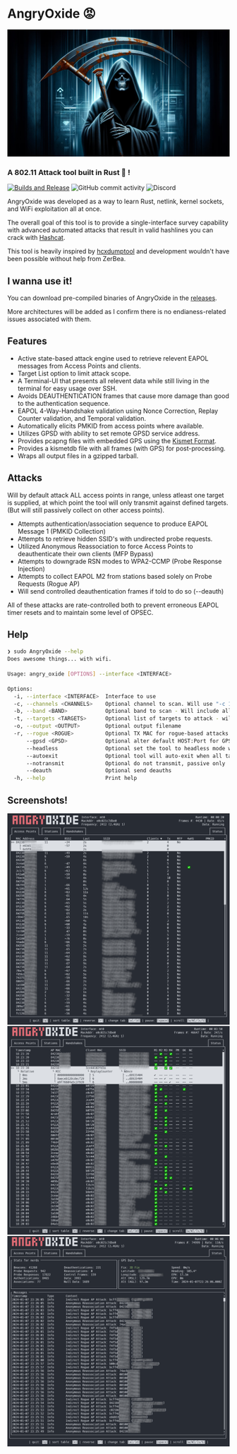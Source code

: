 # AngryOxide 😡

![Logo](death.png)

### A 802.11 Attack tool built in Rust 🦀 !

[![Builds and Release](https://github.com/Ragnt/AngryOxide/actions/workflows/ci.yml/badge.svg?branch=master)](https://github.com/Ragnt/AngryOxide/actions/workflows/ci.yml) ![GitHub commit activity](https://img.shields.io/github/commit-activity/w/Ragnt/AngryOxide) ![[Discord](https://img.shields.io/discord/1194365883099922643)](https://img.shields.io/discord/1194365883099922643)

AngryOxide was developed as a way to learn Rust, netlink, kernel sockets, and WiFi exploitation all at once.

The overall goal of this tool is to provide a single-interface survey capability with advanced automated attacks that result in valid hashlines you can crack with [Hashcat](https://hashcat.net/hashcat/).

This tool is heavily inspired by [hcxdumptool](https://github.com/ZerBea/hcxdumptool) and development wouldn't have been possible without help from ZerBea.

## I wanna use it!

You can download pre-compiled binaries of AngryOxide in the [releases](https://github.com/Ragnt/AngryOxide/releases/latest).

More architectures will be added as I confirm there is no endianess-related issues associated with them.

## Features

- Active state-based attack engine used to retrieve relevent EAPOL messages from Access Points and clients.
- Target List option to limit attack scope.
- A Terminal-UI that presents all relevent data while still living in the terminal for easy usage over SSH.
- Avoids DEAUTHENTICATION frames that cause more damage than good to the authentication sequence.
- EAPOL 4-Way-Handshake validation using Nonce Correction, Replay Counter validation, and Temporal validation.
- Automatically elicits PMKID from access points where available.
- Utilizes GPSD with ability to set remote GPSD service address.
- Provides pcapng files with embedded GPS using the [Kismet Format](https://www.kismetwireless.net/docs/dev/pcapng_gps/).
- Provides a kismetdb file with all frames (with GPS) for post-processing.
- Wraps all output files in a gzipped tarball.

## Attacks

Will by default attack ALL access points in range, unless atleast one target is supplied, at which point the tool will only transmit against defined targets. (But will still passively collect on other access points).

- Attempts authentication/association sequence to produce EAPOL Message 1 (PMKID Collection)
- Attempts to retrieve hidden SSID's with undirected probe requests.
- Utilized Anonymous Reassociation to force Access Points to deauthenticate their own clients (MFP Bypass)
- Attempts to downgrade RSN modes to WPA2-CCMP (Probe Response Injection)
- Attempts to collect EAPOL M2 from stations based solely on Probe Requests (Rogue AP)
- Will send controlled deauthentication frames if told to do so (--deauth)

All of these attacks are rate-controlled both to prevent erroneous EAPOL timer resets and to maintain some level of OPSEC.

## Help

```bash
❯ sudo AngryOxide --help
Does awesome things... with wifi.

Usage: angry_oxide [OPTIONS] --interface <INTERFACE>

Options:
  -i, --interface <INTERFACE>  Interface to use
  -c, --channels <CHANNELS>    Optional channel to scan. Will use "-c 1 -c 6 -c 11" if excluded
  -b, --band <BAND>            Optional band to scan - Will include all channels interface can support
  -t, --targets <TARGETS>      Optional list of targets to attack - will attack everything if excluded
  -o, --output <OUTPUT>        Optional output filename
  -r, --rogue <ROGUE>          Optional TX MAC for rogue-based attacks - will randomize if excluded
      --gpsd <GPSD>            Optional alter default HOST:Port for GPSD connection [default: 127.0.0.1:2947]
      --headless               Optional set the tool to headless mode without a UI
      --autoexit               Optional tool will auto-exit when all targets have a valid hashline
      --notransmit             Optional do not transmit, passive only
      --deauth                 Optional send deauths
  -h, --help                   Print help
```

## Screenshots!

![AccessPoints Page](screenshots/angry_oxide_demo.png)
![Handshakes Page](screenshots/handshakes.png)
![Status Page](screenshots/status_page.png)
